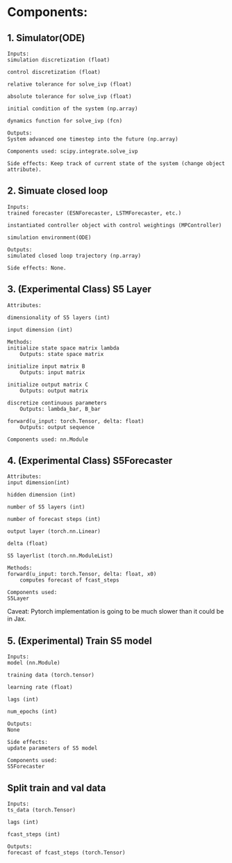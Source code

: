 # Components:

## 1. Simulator(ODE)
    Inputs:
    simulation discretization (float)

    control discretization (float)

    relative tolerance for solve_ivp (float)

    absolute tolerance for solve_ivp (float)

    initial condition of the system (np.array)

    dynamics function for solve_ivp (fcn)

    Outputs:
    System advanced one timestep into the future (np.array)

    Components used: scipy.integrate.solve_ivp

    Side effects: Keep track of current state of the system (change object attribute).

## 2. Simuate closed loop
    Inputs:
    trained forecaster (ESNForecaster, LSTMForecaster, etc.)

    instantiated controller object with control weightings (MPController)

    simulation environment(ODE)

    Outputs:
    simulated closed loop trajectory (np.array)

    Side effects: None.

## 3. (Experimental Class) S5 Layer
    Attributes: 

    dimensionality of S5 layers (int)

    input dimension (int)

    Methods:
    initialize state space matrix lambda
        Outputs: state space matrix

    initialize input matrix B
        Outputs: input matrix

    initialize output matrix C
        Outputs: output matrix

    discretize continuous parameters
        Outputs: lambda_bar, B_bar

    forward(u_input: torch.Tensor, delta: float)
        Outputs: output sequence

    Components used: nn.Module

## 4. (Experimental Class) S5Forecaster

    Attributes:
    input dimension(int)

    hidden dimension (int)

    number of S5 layers (int)

    number of forecast steps (int)

    output layer (torch.nn.Linear)

    delta (float)

    S5 layerlist (torch.nn.ModuleList)

    Methods: 
    forward(u_input: torch.Tensor, delta: float, x0)
        computes forecast of fcast_steps

    Components used:
    S5Layer

Caveat: Pytorch implementation is going to be much slower than it could be in Jax.

## 5. (Experimental) Train S5 model
    Inputs:
    model (nn.Module)

    training data (torch.tensor)

    learning rate (float)

    lags (int)

    num_epochs (int)

    Outputs: 
    None

    Side effects: 
    update parameters of S5 model

    Components used:
    S5Forecaster

## Split train and val data
    Inputs:
    ts_data (torch.Tensor)

    lags (int)

    fcast_steps (int)

    Outputs:
    forecast of fcast_steps (torch.Tensor)
